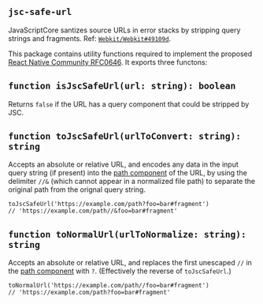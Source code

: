 ## `jsc-safe-url`

JavaScriptCore santizes source URLs in error stacks by stripping query strings and fragments. Ref: [`Webkit/Webkit#49109d`](https://github.com/WebKit/WebKit/commit/49109db4ab87a715f7a8987c7ee380e63060298b).

This package contains utility functions required to implement the proposed [React Native Community RFC0646](https://github.com/react-native-community/discussions-and-proposals/pull/646). It exports three functons:

## `function isJscSafeUrl(url: string): boolean`

Returns `false` if the URL has a query component that could be stripped by JSC.

## `function toJscSafeUrl(urlToConvert: string): string`

Accepts an absolute or relative URL, and encodes any data in the input query string (if present) into the [path component](https://www.rfc-editor.org/rfc/rfc3986#section-3.3) of the URL, by using the delimiter `//&` (which cannot appear in a normalized file path) to separate the original path from the orignal query string.

```
toJscSafeUrl('https://example.com/path?foo=bar#fragment')
// 'https://example.com/path//&foo=bar#fragment'
```

## `function toNormalUrl(urlToNormalize: string): string`

Accepts an absolute or relative URL, and replaces the first unescaped `//` in the [path component](https://www.rfc-editor.org/rfc/rfc3986#section-3.3) with `?`. (Effectively the reverse of `toJscSafeUrl`.)

```
toNormalUrl('https://example.com/path//foo=bar#fragment')
// 'https://example.com/path?foo=bar#fragment'
```
